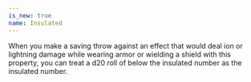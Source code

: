 ```yaml
---
is_new: true
name: Insulated
---
```

When you make a saving throw against an effect that would deal ion or lightning damage while wearing armor or wielding a shield with this property, you can treat a d20 roll of below the insulated number as the insulated number.